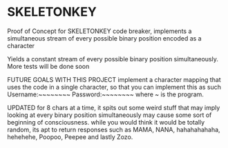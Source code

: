 # SKELETONKEY
Proof of Concept for SKELETONKEY code breaker, implements a simultaneous stream of every possible binary position encoded as a character

Yields a constant stream of every possible binary position simultaneously. More tests will be done soon

FUTURE GOALS WITH THIS PROJECT
implement a character mapping that uses the code in a single character, so that you can implement this as such Username:~~~~~~~~ Password:~~~~~~~~
where ~ is the program. 


UPDATED for 8 chars at a time, it spits out some weird stuff that may imply looking at every binary position simultaneously may cause some sort of beginning of consciousness. while you would think it would be totally random, its apt to return responses such as MAMA, NANA, hahahahahaha, hehehehe, Poopoo, Peepee and lastly Zozo.
